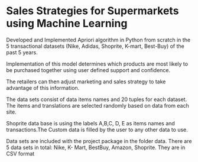 # Sales Strategies for Supermarkets using Machine Learning

Developed and Implemented Apriori algorithm in Python from scratch in the 5 transactional datasets (Nike, Adidas, Shoprite, K-mart, Best-Buy) of the past 
5 years. 

Implementation of this model determines which products are most likely to be purchased together using user defined support and confidence.

The retailers can then adjust marketing and sales strategy to take advantage of this information.

The data sets consist of data items names and 20 tuples for each dataset. The items and translations are selected randomly based on data from each site. 

Shoprite data base is using the labels A,B,C, D, E as items names and transactions.The Custom data is filled by the user to any other data to use. 

Data sets are included with the project package in the folder data. There are 5 data sets in total: Nike, K- Mart, BestBuy, Amazon, Shoprite.
They are in CSV format
